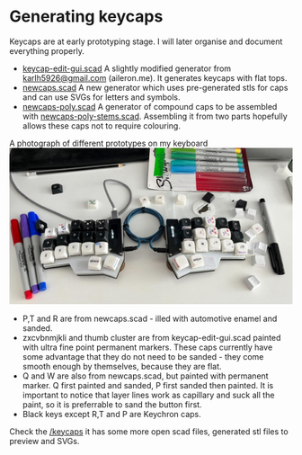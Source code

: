 # Generating keycaps

Keycaps are at early prototyping stage. I will later organise and document everything properly.

*  [keycap-edit-gui.scad](keycap-edit-gui.scad) A slightly modified generator from  karlh5926@gmail.com (aileron.me). It generates keycaps with flat tops.
*  [newcaps.scad](newcaps.scad) A new generator which uses pre-generated stls for caps and can use SVGs for letters and symbols.
*  [newcaps-poly.scad](newcaps-poly.scad) A generator of compound caps to be assembled with [newcaps-poly-stems.scad](newcaps-poly-stems.scad). Assembling it from two parts hopefully allows these caps not to require colouring.

A photograph of different prototypes on my keyboard
![Keyboard](keyboard-with-prototype-keycaps.jpg)

* P,T and R are from newcaps.scad - illed with automotive enamel and sanded.
* zxcvbnmjkli and thumb cluster are from keycap-edit-gui.scad painted with ultra fine point permanent markers. These caps currently have some advantage that they do not need to be sanded - they come smooth enough by themselves, because they are flat.
* Q and W are also from newcaps.scad, but painted with permanent marker. Q first painted and sanded, P first sanded then painted. It is important to notice that layer lines work as capillary and suck all the paint, so it is preferrable to sand the button first.
* Black keys except R,T and P are Keychron caps.

Check the [/keycaps](/keycaps) it has some more open scad files, generated stl files to preview and SVGs.
